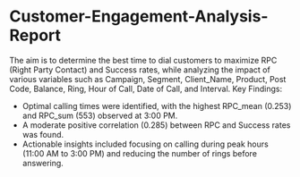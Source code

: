 # Customer-Engagement-Analysis-Report
The aim is to determine the best time to dial customers to maximize RPC (Right Party Contact) and Success rates, while analyzing the impact of various variables such as Campaign, Segment, Client_Name, Product, Post Code, Balance, Ring, Hour of Call, Date of Call, and Interval.
Key Findings:
- Optimal calling times were identified, with the highest RPC_mean (0.253) and RPC_sum (553) observed at 3:00 PM.
- A moderate positive correlation (0.285) between RPC and Success rates was found.
- Actionable insights included focusing on calling during peak hours (11:00 AM to 3:00 PM) and reducing the number of rings before answering.
